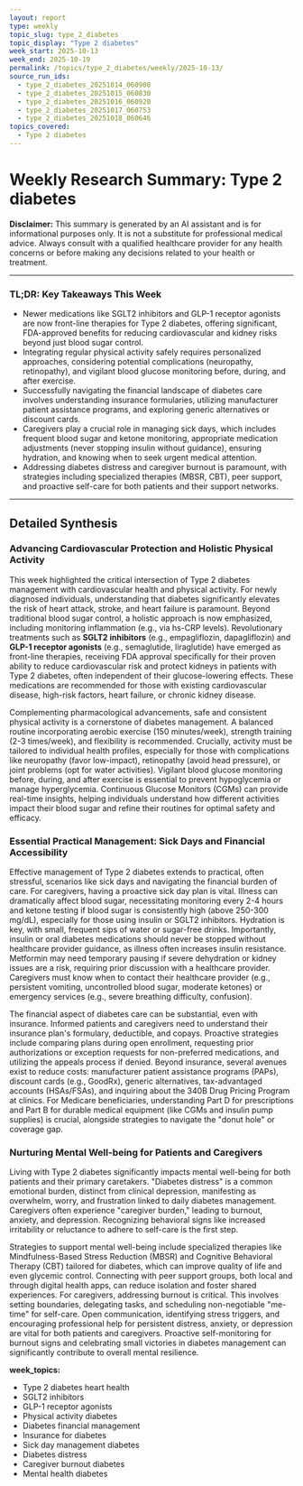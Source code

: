 ```yaml
---
layout: report
type: weekly
topic_slug: type_2_diabetes
topic_display: "Type 2 diabetes"
week_start: 2025-10-13
week_end: 2025-10-19
permalink: /topics/type_2_diabetes/weekly/2025-10-13/
source_run_ids:
  - type_2_diabetes_20251014_060900
  - type_2_diabetes_20251015_060830
  - type_2_diabetes_20251016_060920
  - type_2_diabetes_20251017_060753
  - type_2_diabetes_20251018_060646
topics_covered:
  - Type 2 diabetes
---
```


# Weekly Research Summary: Type 2 diabetes

**Disclaimer:** This summary is generated by an AI assistant and is for informational purposes only. It is not a substitute for professional medical advice. Always consult with a qualified healthcare provider for any health concerns or before making any decisions related to your health or treatment.

---

### **TL;DR: Key Takeaways This Week**

- Newer medications like SGLT2 inhibitors and GLP-1 receptor agonists are now front-line therapies for Type 2 diabetes, offering significant, FDA-approved benefits for reducing cardiovascular and kidney risks beyond just blood sugar control.
- Integrating regular physical activity safely requires personalized approaches, considering potential complications (neuropathy, retinopathy), and vigilant blood glucose monitoring before, during, and after exercise.
- Successfully navigating the financial landscape of diabetes care involves understanding insurance formularies, utilizing manufacturer patient assistance programs, and exploring generic alternatives or discount cards.
- Caregivers play a crucial role in managing sick days, which includes frequent blood sugar and ketone monitoring, appropriate medication adjustments (never stopping insulin without guidance), ensuring hydration, and knowing when to seek urgent medical attention.
- Addressing diabetes distress and caregiver burnout is paramount, with strategies including specialized therapies (MBSR, CBT), peer support, and proactive self-care for both patients and their support networks.

---

## Detailed Synthesis

### Advancing Cardiovascular Protection and Holistic Physical Activity

This week highlighted the critical intersection of Type 2 diabetes management with cardiovascular health and physical activity. For newly diagnosed individuals, understanding that diabetes significantly elevates the risk of heart attack, stroke, and heart failure is paramount. Beyond traditional blood sugar control, a holistic approach is now emphasized, including monitoring inflammation (e.g., via hs-CRP levels). Revolutionary treatments such as **SGLT2 inhibitors** (e.g., empagliflozin, dapagliflozin) and **GLP-1 receptor agonists** (e.g., semaglutide, liraglutide) have emerged as front-line therapies, receiving FDA approval specifically for their proven ability to reduce cardiovascular risk and protect kidneys in patients with Type 2 diabetes, often independent of their glucose-lowering effects. These medications are recommended for those with existing cardiovascular disease, high-risk factors, heart failure, or chronic kidney disease.

Complementing pharmacological advancements, safe and consistent physical activity is a cornerstone of diabetes management. A balanced routine incorporating aerobic exercise (150 minutes/week), strength training (2-3 times/week), and flexibility is recommended. Crucially, activity must be tailored to individual health profiles, especially for those with complications like neuropathy (favor low-impact), retinopathy (avoid head pressure), or joint problems (opt for water activities). Vigilant blood glucose monitoring before, during, and after exercise is essential to prevent hypoglycemia or manage hyperglycemia. Continuous Glucose Monitors (CGMs) can provide real-time insights, helping individuals understand how different activities impact their blood sugar and refine their routines for optimal safety and efficacy.

### Essential Practical Management: Sick Days and Financial Accessibility

Effective management of Type 2 diabetes extends to practical, often stressful, scenarios like sick days and navigating the financial burden of care. For caregivers, having a proactive sick day plan is vital. Illness can dramatically affect blood sugar, necessitating monitoring every 2-4 hours and ketone testing if blood sugar is consistently high (above 250-300 mg/dL), especially for those using insulin or SGLT2 inhibitors. Hydration is key, with small, frequent sips of water or sugar-free drinks. Importantly, insulin or oral diabetes medications should never be stopped without healthcare provider guidance, as illness often increases insulin resistance. Metformin may need temporary pausing if severe dehydration or kidney issues are a risk, requiring prior discussion with a healthcare provider. Caregivers must know when to contact their healthcare provider (e.g., persistent vomiting, uncontrolled blood sugar, moderate ketones) or emergency services (e.g., severe breathing difficulty, confusion).

The financial aspect of diabetes care can be substantial, even with insurance. Informed patients and caregivers need to understand their insurance plan's formulary, deductible, and copays. Proactive strategies include comparing plans during open enrollment, requesting prior authorizations or exception requests for non-preferred medications, and utilizing the appeals process if denied. Beyond insurance, several avenues exist to reduce costs: manufacturer patient assistance programs (PAPs), discount cards (e.g., GoodRx), generic alternatives, tax-advantaged accounts (HSAs/FSAs), and inquiring about the 340B Drug Pricing Program at clinics. For Medicare beneficiaries, understanding Part D for prescriptions and Part B for durable medical equipment (like CGMs and insulin pump supplies) is crucial, alongside strategies to navigate the "donut hole" or coverage gap.

### Nurturing Mental Well-being for Patients and Caregivers

Living with Type 2 diabetes significantly impacts mental well-being for both patients and their primary caretakers. "Diabetes distress" is a common emotional burden, distinct from clinical depression, manifesting as overwhelm, worry, and frustration linked to daily diabetes management. Caregivers often experience "caregiver burden," leading to burnout, anxiety, and depression. Recognizing behavioral signs like increased irritability or reluctance to adhere to self-care is the first step.

Strategies to support mental well-being include specialized therapies like Mindfulness-Based Stress Reduction (MBSR) and Cognitive Behavioral Therapy (CBT) tailored for diabetes, which can improve quality of life and even glycemic control. Connecting with peer support groups, both local and through digital health apps, can reduce isolation and foster shared experiences. For caregivers, addressing burnout is critical. This involves setting boundaries, delegating tasks, and scheduling non-negotiable "me-time" for self-care. Open communication, identifying stress triggers, and encouraging professional help for persistent distress, anxiety, or depression are vital for both patients and caregivers. Proactive self-monitoring for burnout signs and celebrating small victories in diabetes management can significantly contribute to overall mental resilience.

**week_topics:**
- Type 2 diabetes heart health
- SGLT2 inhibitors
- GLP-1 receptor agonists
- Physical activity diabetes
- Diabetes financial management
- Insurance for diabetes
- Sick day management diabetes
- Diabetes distress
- Caregiver burnout diabetes
- Mental health diabetes
